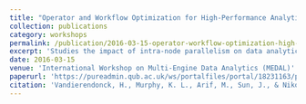```yaml
---
title: "Operator and Workflow Optimization for High-Performance Analytics"
collection: publications
category: workshops
permalink: /publication/2016-03-15-operator-workflow-optimization-high-performance-analytics
excerpt: 'Studies the impact of intra-node parallelism on data analytics performance, identifying four performance optimizations enabled by increasing processing cores and their interactions on analytics operators.'
date: 2016-03-15
venue: 'International Workshop on Multi-Engine Data Analytics (MEDAL)'
paperurl: 'https://pureadmin.qub.ac.uk/ws/portalfiles/portal/18231163/paper.pdf'
citation: 'Vandierendonck, H., Murphy, K. L., Arif, M., Sun, J., & Nikolopoulos, D. S. (2016). &quot;Operator and Workflow Optimization for High-Performance Analytics.&quot; In <i>1st International Workshop on Multi-Engine Data Analytics (MEDAL)</i>.'
---
```

